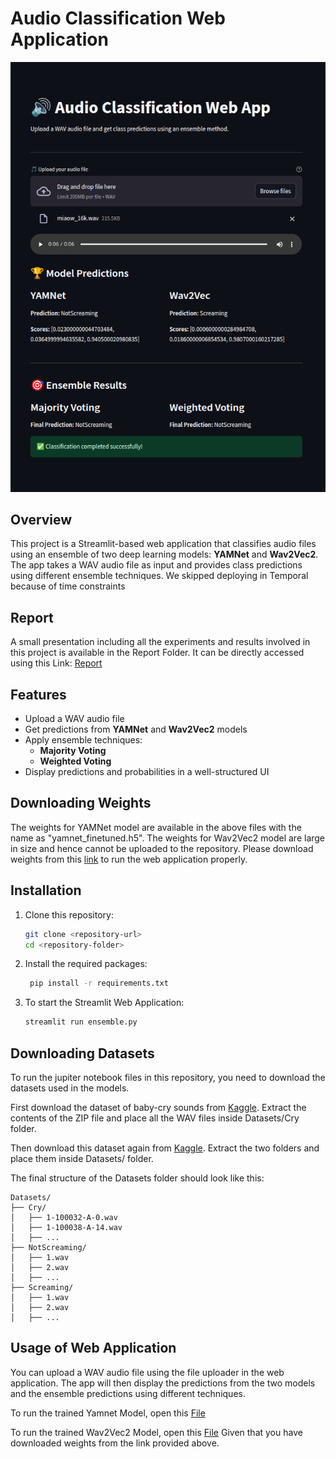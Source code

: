 # Audio Classification Web Application

![Home Page](webapp.png)

## Overview
This project is a Streamlit-based web application that classifies audio files using an ensemble of two deep learning models: **YAMNet** and **Wav2Vec2**. The app takes a WAV audio file as input and provides class predictions using different ensemble techniques. We skipped deploying in Temporal because of time constraints

## Report
A small presentation including all the experiments and results involved in this project is available in the Report Folder. It can be directly accessed using this Link: [Report](https://github.com/ayushraina2028/Frontera-Health-Assignment/blob/master/Report/report.pdf) 

## Features
- Upload a WAV audio file
- Get predictions from **YAMNet** and **Wav2Vec2** models
- Apply ensemble techniques:
  - **Majority Voting**
  - **Weighted Voting**
- Display predictions and probabilities in a well-structured UI

## Downloading Weights
The weights for YAMNet model are available in the above files with the name as "yamnet_finetuned.h5". The weights for Wav2Vec2 model are large in size and hence cannot be uploaded to the repository. Please download weights from this [link](https://drive.google.com/file/d/1wIGGLKuEKHiK3rPd6ge_PvtAUoIMTOlM/view?usp=sharing) to run the web application properly.

## Installation
1. Clone this repository:
   ```bash
   git clone <repository-url>
   cd <repository-folder>

2. Install the required packages:
   ```bash
    pip install -r requirements.txt

3. To start the Streamlit Web Application:
   ```bash
   streamlit run ensemble.py

## Downloading Datasets
To run the jupiter notebook files in this repository, you need to download the datasets used in the models.

First download the dataset of baby-cry sounds from [Kaggle](https://www.kaggle.com/datasets/warcoder/infant-cry-audio-corpus?utm_source=chatgpt.com). Extract the contents of the ZIP file and place all the WAV files inside Datasets/Cry folder.

Then download this dataset again from [Kaggle](https://www.kaggle.com/datasets/whats2000/human-screaming-detection-dataset?utm_source=chatgpt.com&select=NotScreaming). Extract the two folders and place them inside Datasets/ folder.

The final structure of the Datasets folder should look like this:
```
Datasets/
├── Cry/
│   ├── 1-100032-A-0.wav
│   ├── 1-100038-A-14.wav
│   ├── ...
├── NotScreaming/
│   ├── 1.wav
│   ├── 2.wav
│   ├── ...
├── Screaming/
│   ├── 1.wav
│   ├── 2.wav
│   ├── ...
```

## Usage of Web Application
You can upload a WAV audio file using the file uploader in the web application. The app will then display the predictions from the two models and the ensemble predictions using different techniques.

To run the trained Yamnet Model, open this [File](https://github.com/ayushraina2028/Frontera-Health-Assignment/blob/master/Ensemble1.ipynb)

To run the trained Wav2Vec2 Model, open this [File](https://github.com/ayushraina2028/Frontera-Health-Assignment/blob/master/Ensemble2.ipynb) Given that you have downloaded weights from the link provided above.
